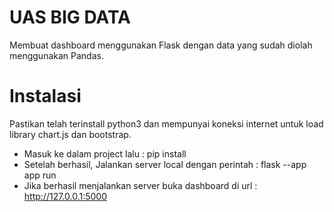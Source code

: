 # UAS BIG DATA
Membuat dashboard menggunakan Flask dengan data yang sudah diolah menggunakan Pandas.

# Instalasi
Pastikan telah terinstall python3 dan mempunyai koneksi internet untuk load library chart.js dan bootstrap.
 - Masuk ke dalam project lalu :
pip install
 - Setelah berhasil, Jalankan server local dengan perintah :
 flask --app app run
 - Jika berhasil menjalankan server buka dashboard di url :
 http://127.0.0.1:5000
